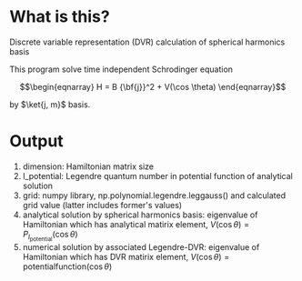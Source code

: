 # What is this?
Discrete variable representation (DVR) calculation of spherical harmonics basis

This program solve time independent Schrodinger equation
```math
\begin{eqnarray}
  H = B {\bf{j}}^2 + V(\cos \theta)
\end{eqnarray}
```
by $\ket{j, m}$ basis.

# Output
1. dimension: Hamiltonian matrix size
2. l_potential: Legendre quantum number in potential function of analytical solution
3. grid: numpy library, np.polynomial.legendre.leggauss() and calculated grid value (latter includes former's values)
4. analytical solution by spherical harmonics basis: eigenvalue of Hamiltonian which has analytical matirix element, $V(\cos\theta) = P_{l_{\mathrm{potential}}}(\cos\theta)$
5. numerical solution by associated Legendre-DVR: eigenvalue of Hamiltonian which has DVR matirix element, $V(\cos\theta) = \mathrm{potential function}(\cos\theta)$
